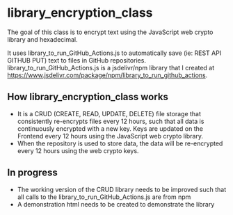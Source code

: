 # library_encryption_class

The goal of this class is to encrypt text using the JavaScript web crypto library and hexadecimal. 

It uses library_to_run_GitHub_Actions.js to automatically save (ie: REST API GITHUB PUT) text to files in GitHub repositories. library_to_run_GitHub_Actions.js is a jsdelivr/npm library that I created at https://www.jsdelivr.com/package/npm/library_to_run_github_actions.

## How library_encryption_class works
  - It is a CRUD (CREATE, READ, UPDATE, DELETE) file storage that consistently re-encrypts files every 12 hours, such that all data is continuously encrypted with a new key. Keys are updated on the Frontend every 12 hours using the JavaScript web crypto library.
  - When the repository is used to store data, the data will be re-encrypted every 12 hours using the web crypto keys. 

## In progress
- The working version of the CRUD library needs to be improved such that all calls to the library_to_run_GitHub_Actions.js are from npm
- A demonstration html needs to be created to demonstrate the library
